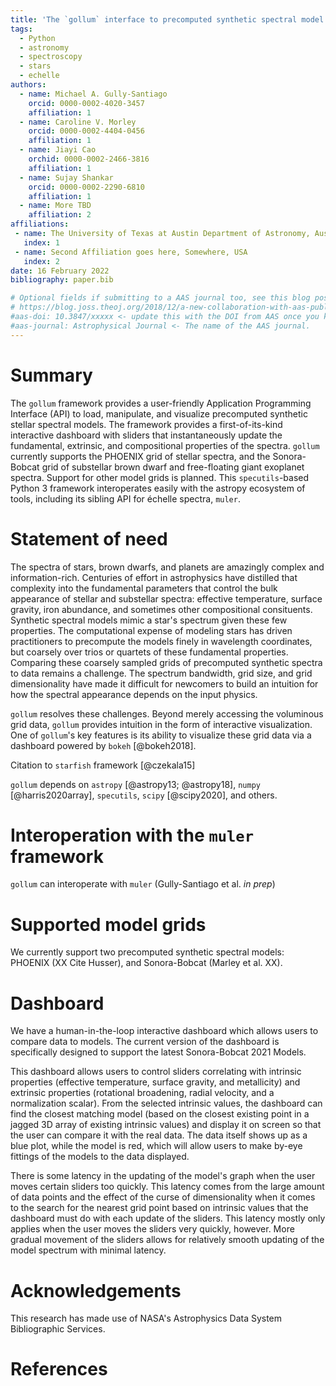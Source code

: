 ```yaml
---
title: 'The `gollum` interface to precomputed synthetic spectral model grids'
tags:
  - Python
  - astronomy
  - spectroscopy
  - stars
  - echelle
authors:
  - name: Michael A. Gully-Santiago
    orcid: 0000-0002-4020-3457
    affiliation: 1
  - name: Caroline V. Morley
    orcid: 0000-0002-4404-0456
    affiliation: 1
  - name: Jiayi Cao
    orchid: 0000-0002-2466-3816
    affiliation: 1
  - name: Sujay Shankar
    orcid: 0000-0002-2290-6810
    affiliation: 1
  - name: More TBD
    affiliation: 2
affiliations:
 - name: The University of Texas at Austin Department of Astronomy, Austin, TX, USA
   index: 1
 - name: Second Affiliation goes here, Somewhere, USA
   index: 2
date: 16 February 2022
bibliography: paper.bib

# Optional fields if submitting to a AAS journal too, see this blog post:
# https://blog.joss.theoj.org/2018/12/a-new-collaboration-with-aas-publishing
#aas-doi: 10.3847/xxxxx <- update this with the DOI from AAS once you know it.
#aas-journal: Astrophysical Journal <- The name of the AAS journal.
---
```


# Summary


The `gollum` framework provides a user-friendly Application Programming Interface (API) to load, manipulate, and visualize precomputed synthetic stellar spectral models.  The framework provides a first-of-its-kind interactive dashboard with sliders that instantaneously update the fundamental, extrinsic, and compositional properties of the spectra.  `gollum` currently supports the PHOENIX grid of stellar spectra, and the Sonora-Bobcat grid of substellar brown dwarf and free-floating giant exoplanet spectra.  Support for other model grids is planned.  This `specutils`-based Python 3 framework interoperates easily with the astropy ecosystem of tools, including its sibling API for échelle spectra, `muler`.


# Statement of need

The spectra of stars, brown dwarfs, and planets are amazingly complex and information-rich.  Centuries of effort in astrophysics have distilled that complexity into the fundamental parameters that control the bulk appearance of stellar and substellar spectra: effective temperature, surface gravity, iron abundance, and sometimes other compositional consituents.  Synthetic spectral models mimic a star's spectrum given these few properties.  The computational expense of modeling stars has driven practitioners to precompute the models finely in wavelength coordinates, but coarsely over trios or quartets of these fundamental properties.  Comparing these coarsely sampled grids of precomputed synthetic spectra to data remains a challenge.  The spectrum bandwidth, grid size, and grid dimensionality have made it difficult for newcomers to build an intuition for how the spectral appearance depends on the input physics.

`gollum` resolves these challenges.  Beyond merely accessing the voluminous grid data, `gollum` provides intuition in the form of interactive visualization. One of `gollum`'s key features is its ability to visualize these grid data via a dashboard powered by `bokeh` [@bokeh2018].






Citation to  `starfish` framework [@czekala15]


`gollum` depends on `astropy` [@astropy13; @astropy18], `numpy` [@harris2020array], `specutils`, `scipy` [@scipy2020], and others.

# Interoperation with the `muler` framework

`gollum` can interoperate with `muler` (Gully-Santiago et al. *in prep*)

# Supported model grids

We currently support two precomputed synthetic spectral models: PHOENIX  (XX Cite Husser), and Sonora-Bobcat (Marley et al. XX).

# Dashboard

We have a human-in-the-loop interactive dashboard which allows users to compare data to models. The current version of the dashboard is specifically designed to support the latest Sonora-Bobcat 2021 Models.

This dashboard allows users to control sliders correlating with intrinsic properties (effective temperature, surface gravity, and metallicity) and extrinsic properties (rotational broadening, radial velocity, and a normalization scalar). From the selected intrinsic values, the dashboard can find the closest matching model (based on the closest existing point in a jagged 3D array of existing intrinsic values) and display it on screen so that the user can compare it with the real data. The data itself shows up as a blue plot, while the model is red, which will allow users to make by-eye fittings of the models to the data displayed.

There is some latency in the updating of the model's graph when the user moves certain sliders too quickly. This latency comes from the large amount of data points and the effect of the curse of dimensionality when it comes to the search for the nearest grid point based on intrinsic values that the dashboard must do with each update of the sliders. This latency mostly only applies when the user moves the sliders very quickly, however. More gradual movement of the sliders allows for relatively smooth updating of the model spectrum with minimal latency.

# Acknowledgements

This research has made use of NASA's Astrophysics Data System Bibliographic Services.  

# References
